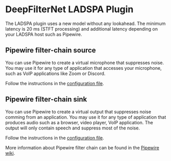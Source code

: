 # DeepFilterNet LADSPA Plugin

The LADSPA plugin uses a new model without any lookahead. The minimum latency is 20 ms (STFT processing) and additional latency depending on your LADSPA host such as Pipewire.

## Pipewire filter-chain source

You can use Pipewire to create a virtual microphone that suppresses noise. You may use it for any
type of application that accesses your microphone, such as VoIP applications like Zoom or Discord.

Follow the instructions in the [configuration file](filter-chain-configs/deepfilter-mono-source.conf).

## Pipewire filter-chain sink

You can use Pipewire to create a virtual output that suppresses noise comming from an application.
You may use it for any type of application that produces audio such as a browser, video player, VoIP
application. The output will only contain speech and suppress most of the noise.

Follow the instructions in the [configuration file](filter-chain-configs/deepfilter-stereo-sink.conf).

More information about Pipewire filter chain can be found in the [Pipewire wiki](https://gitlab.freedesktop.org/pipewire/pipewire/-/wikis/Filter-Chain).
